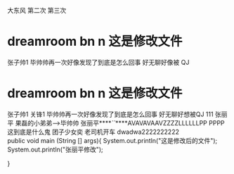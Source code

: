 
大东风
第二次
第三次
# dreamroom  bn n 这是修改文件
张子帅1
毕帅帅再一次好像发现了到底是怎么回事
好无聊好像被 QJ
# dreamroom  bn n 这是修改文件
张子帅1 关锋1
毕帅帅再一次好像发现了到底是怎么回事
好无聊好想被QJ 111
张丽平
果磊的小弟弟-->毕帅帅
张丽平****_``_****AVAVAVAAVZZZZLLLLLLPP
PPPP
这到底是什么鬼
团子少女奕 老司机开车
dwadwa2222222222    
public void main (String [] args){
    System.out.println("这是修改后的文件");
    System.out.println("张丽平修改");  
    
}